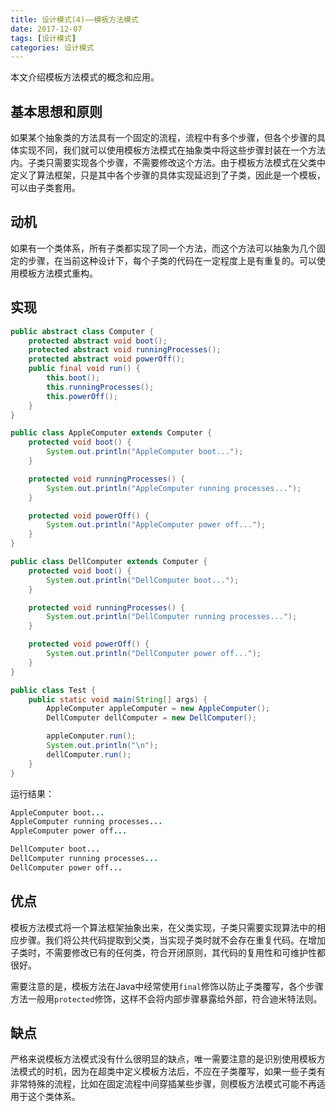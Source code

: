 ```yaml
---
title: 设计模式(4)——模板方法模式
date: 2017-12-07
tags: [设计模式]
categories: 设计模式
---
```


本文介绍模板方法模式的概念和应用。

<!--more-->

## 基本思想和原则

如果某个抽象类的方法具有一个固定的流程，流程中有多个步骤，但各个步骤的具体实现不同，我们就可以使用模板方法模式在抽象类中将这些步骤封装在一个方法内。子类只需要实现各个步骤，不需要修改这个方法。由于模板方法模式在父类中定义了算法框架，只是其中各个步骤的具体实现延迟到了子类，因此是一个模板，可以由子类套用。

## 动机

如果有一个类体系，所有子类都实现了同一个方法，而这个方法可以抽象为几个固定的步骤，在当前这种设计下，每个子类的代码在一定程度上是有重复的。可以使用模板方法模式重构。

## 实现

```Java
public abstract class Computer {
    protected abstract void boot();
    protected abstract void runningProcesses();
    protected abstract void powerOff();
    public final void run() {
        this.boot();
        this.runningProcesses();
        this.powerOff();
    }
}

public class AppleComputer extends Computer {
    protected void boot() {
        System.out.println("AppleComputer boot...");
    }

    protected void runningProcesses() {
        System.out.println("AppleComputer running processes...");
    }

    protected void powerOff() {
        System.out.println("AppleComputer power off...");
    }
}

public class DellComputer extends Computer {
    protected void boot() {
        System.out.println("DellComputer boot...");
    }

    protected void runningProcesses() {
        System.out.println("DellComputer running processes...");
    }

    protected void powerOff() {
        System.out.println("DellComputer power off...");
    }
}

public class Test {
    public static void main(String[] args) {
        AppleComputer appleComputer = new AppleComputer();
        DellComputer dellComputer = new DellComputer();

        appleComputer.run();
        System.out.println("\n");
        dellComputer.run();
    }
}
```

运行结果：

```Java
AppleComputer boot...
AppleComputer running processes...
AppleComputer power off...

DellComputer boot...
DellComputer running processes...
DellComputer power off...
```

## 优点

模板方法模式将一个算法框架抽象出来，在父类实现，子类只需要实现算法中的相应步骤。我们将公共代码提取到父类，当实现子类时就不会存在重复代码。在增加子类时，不需要修改已有的任何类，符合开闭原则，其代码的复用性和可维护性都很好。

需要注意的是，模板方法在Java中经常使用`final`修饰以防止子类覆写，各个步骤方法一般用`protected`修饰，这样不会将内部步骤暴露给外部，符合迪米特法则。

## 缺点

严格来说模板方法模式没有什么很明显的缺点，唯一需要注意的是识别使用模板方法模式的时机，因为在超类中定义模板方法后，不应在子类覆写，如果一些子类有非常特殊的流程，比如在固定流程中间穿插某些步骤，则模板方法模式可能不再适用于这个类体系。